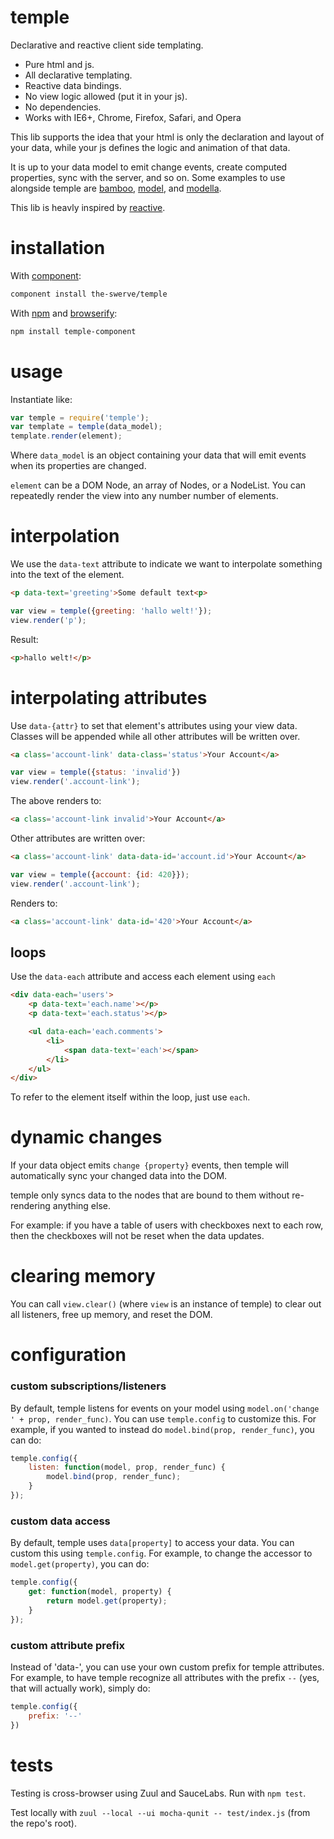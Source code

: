 # temple

Declarative and reactive client side templating.

* Pure html and js.
* All declarative templating.
* Reactive data bindings.
* No view logic allowed (put it in your js).
* No dependencies.
* Works with IE6+, Chrome, Firefox, Safari, and Opera

This lib supports the idea that your html is only the declaration and layout of your data, while your js defines the logic and animation of that data.

It is up to your data model to emit change events, create computed properties, sync with the server, and so on. Some examples to use alongside temple are [bamboo](https://github.com/defunctzombie/bamboo), [model](https://github.com/component/model), and [modella](https://github.com/modella/modella).

This lib is heavly inspired by [reactive](https://github.com/component/reactive).

# installation

With [component](https://github.com/component/component):

```sh
component install the-swerve/temple
```

With [npm](http://npmjs.org) and [browserify](http://browserify.org/):

```sh
npm install temple-component
```

# usage

Instantiate like:

```js
var temple = require('temple');
var template = temple(data_model);
template.render(element);
```

Where `data_model` is an object containing your data that will emit events when
its properties are changed.

`element` can be a DOM Node, an array of Nodes, or a NodeList. You can repeatedly render the view into any number number of elements.

# interpolation

We use the `data-text` attribute to indicate we want to interpolate something into the text of the element.

```html
<p data-text='greeting'>Some default text<p>
```

```js
var view = temple({greeting: 'hallo welt!'});
view.render('p');
```

Result:

```html
<p>hallo welt!</p>
```

# interpolating attributes

Use `data-{attr}` to set that element's attributes using your view data.
Classes will be appended while all other attributes will be written over.

```html
<a class='account-link' data-class='status'>Your Account</a>
```

```js
var view = temple({status: 'invalid'})
view.render('.account-link');
```

The above renders to:

```html
<a class='account-link invalid'>Your Account</a>
```

Other attributes are written over:

```html
<a class='account-link' data-data-id='account.id'>Your Account</a>
```

```js
var view = temple({account: {id: 420}});
view.render('.account-link');
```

Renders to:

```html
<a class='account-link' data-id='420'>Your Account</a>
```

## loops

Use the `data-each` attribute and access each element using `each`

```html
<div data-each='users'>
	<p data-text='each.name'></p>
	<p data-text='each.status'></p>

	<ul data-each='each.comments'>
		<li>
			<span data-text='each'></span>
		</li>
	</ul>
</div>
```

To refer to the element itself within the loop, just use `each`.

# dynamic changes

If your data object emits `change {property}` events, then temple will
automatically sync your changed data into the DOM.

temple only syncs data to the nodes that are bound to them without re-rendering anything else.

For example: if you have a table of users with checkboxes next to each row, then the checkboxes will not be reset when the data updates.

# clearing memory

You can call `view.clear()` (where `view` is an instance of temple) to clear out all listeners, free up memory, and reset the DOM.

# configuration

### custom subscriptions/listeners

By default, temple listens for events on your model using `model.on('change ' + prop, render_func)`. You can use `temple.config` to customize this. For example, if you wanted to instead do `model.bind(prop, render_func)`, you can do:

```js
temple.config({
	listen: function(model, prop, render_func) {
		model.bind(prop, render_func);
	}
});
```

### custom data access

By default, temple uses `data[property]` to access your data. You can custom this using `temple.config`. For example, to change the accessor to `model.get(property)`, you can do:

```js
temple.config({
	get: function(model, property) {
		return model.get(property);
	}
});
```

### custom attribute prefix

Instead of 'data-', you can use your own custom prefix for temple attributes. For example, to have temple recognize all attributes with the prefix `--` (yes, that will actually work), simply do:

```js
temple.config({
	prefix: '--'
})
```

# tests

Testing is cross-browser using Zuul and SauceLabs. Run with `npm test`.

Test locally with `zuul --local --ui mocha-qunit -- test/index.js` (from the repo's root).
